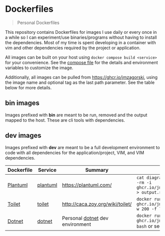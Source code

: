 # Dockerfiles
> Personal Dockerfiles

This repository contains Dockerfiles for images I use daily or every once in a
while so I can experiment/use binaries/programs without having to install the
dependencies. Most of my time is spent developing in a container with vim and
other dependencies required by the project or application.

All images can be built on your host using `docker compose build <service>` for your
convenience. See the [compose file](./compose.yml) for the details and environment
variables to customize the image.

Additionally, all images can be pulled from https://ghcr.io/jmzagorski, using the image name
and optional tag as the last path parameter. See the table below for more details.

## bin images
Images prefixed with **bin** are meant to be run, removed and the output mapped
to the host. These are cli tools with dependencies.

## dev images
Images prefixed with **dev** are meant to be a full development environment to
code with all dependencies for the application/project, VIM, and VIM
dependencies.

| Dockerfile | Service | Summary | Running |
|------------|---------|---------|---------|
| [Plantuml](./plantuml/Dockerfile) | [plantuml](./compose.yaml#L3) | https://plantuml.com/ | `cat diagram.puml \| docker run --rm -i ghcr.io/jmzagorski/bin/plantuml > output.svg` |
| [Toilet](./toilet/Dockerfile) | [toilet](./compose.yaml#L7) | http://caca.zoy.org/wiki/toilet/ | `docker run --rm ghcr.io/jmzagorski/bin/toilet -w 200 -f letter Hello World` |
| [Dotnet](./dotnet/Dockerfile) | [dotnet](./compose.yaml#L11) | Personal [dotnet](https://dotnet.microsoft.com/en-us/download/visual-studio-sdks/) dev environment | `docker run -it --rm ghcr.io/jmzagorski/dev/dotnet bash` or see [compose example](./examples/dotnet-compose.yaml) |

